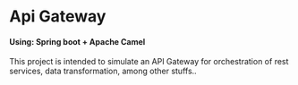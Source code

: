 # Api Gateway
#### Using: Spring boot + Apache Camel

This project is intended to simulate an API Gateway for orchestration of rest services, data transformation, among other stuffs..
